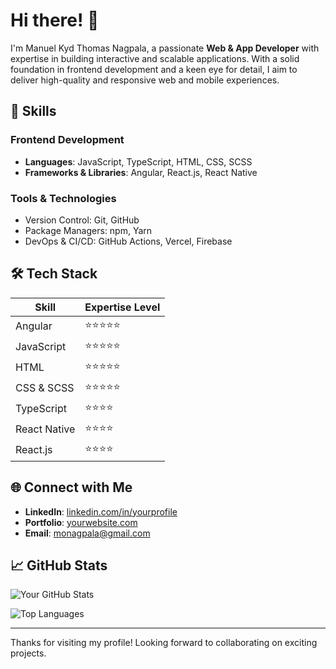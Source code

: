 # Hi there! 👋

I'm Manuel Kyd Thomas Nagpala, a passionate **Web & App Developer** with expertise in building interactive and scalable applications. With a solid foundation in frontend development and a keen eye for detail, I aim to deliver high-quality and responsive web and mobile experiences.

## 🚀 Skills

### Frontend Development
- **Languages**: JavaScript, TypeScript, HTML, CSS, SCSS
- **Frameworks & Libraries**: Angular, React.js, React Native

### Tools & Technologies
- Version Control: Git, GitHub
- Package Managers: npm, Yarn
- DevOps & CI/CD: GitHub Actions, Vercel, Firebase

## 🛠️ Tech Stack

| Skill        | Expertise Level |
| ------------ | --------------- |
| Angular      | ⭐⭐⭐⭐⭐          |
| JavaScript   | ⭐⭐⭐⭐⭐          |
| HTML         | ⭐⭐⭐⭐⭐          |
| CSS & SCSS   | ⭐⭐⭐⭐⭐          |
| TypeScript   | ⭐⭐⭐⭐           |
| React Native | ⭐⭐⭐⭐           |
| React.js     | ⭐⭐⭐⭐           |

## 🌐 Connect with Me

- **LinkedIn**: [linkedin.com/in/yourprofile](in/manuel-kyd-thomas-nagpala-31371224a)
- **Portfolio**: [yourwebsite.com]([https://yourwebsite.com](https://manuel-kyd-thomas-nagpala.vercel.app/))
- **Email**: monagpala@gmail.com

## 📈 GitHub Stats

![Your GitHub Stats](https://github-readme-stats.vercel.app/api?username=Keed0303&show_icons=true&theme=radical)

![Top Languages](https://github-readme-stats.vercel.app/api/top-langs/?username=Keed0303&layout=compact&theme=radical)

---

Thanks for visiting my profile! Looking forward to collaborating on exciting projects.
